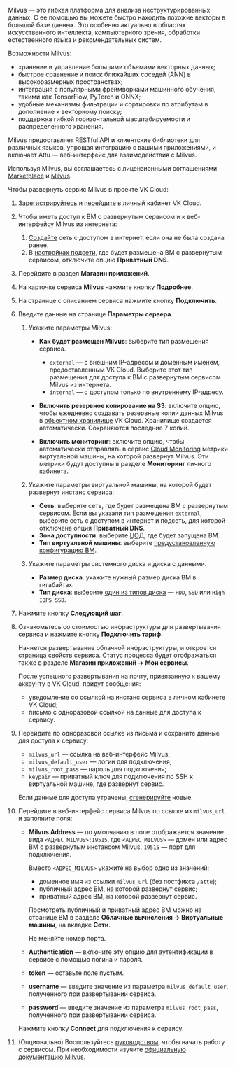 Milvus — это гибкая платформа для анализа неструктурированных данных. С ее помощью вы можете быстро находить похожие векторы в большой базе данных. Это особенно актуально в областях искусственного интеллекта, компьютерного зрения, обработки естественного языка и рекомендательных систем.

Возможности Milvus:

- хранение и управление большими объемами векторных данных;
- быстрое сравнение и поиск ближайших соседей (ANN) в высокоразмерных пространствах;
- интеграция с популярными фреймворками машинного обучения, такими как TensorFlow, PyTorch и ONNX;
- удобные механизмы фильтрации и сортировки по атрибутам в дополнение к векторному поиску;
- поддержка гибкой горизонтальной масштабируемости и распределенного хранения.

Milvus предоставляет RESTful API и клиентские библиотеки для различных языков, упрощая интеграцию с вашими приложениями, и включает Attu — веб-интерфейс для взаимодействия с Milvus.

Используя Milvus, вы соглашаетесь с лицензионными соглашениями [Marketplace](/ru/intro/start/legal/marketplace) и [Milvus](https://github.com/milvus-io/milvus/blob/master/LICENSE).

Чтобы развернуть сервис Milvus в проекте VK Cloud:

1. [Зарегистрируйтесь](/ru/intro/start/account-registration) и [перейдите](https://msk.cloud.vk.com/app) в личный кабинет VK Cloud.
1. Чтобы иметь доступ к ВМ с развернутым сервисом и к веб-интерфейсу Milvus из интернета:

    1. [Создайте](/ru/networks/vnet/service-management/net#sozdanie_seti) сеть с доступом в интернет, если она не была создана ранее.
    1. В [настройках подсети](/ru/networks/vnet/service-management/net#redaktirovanie_podseti), где будет размещена ВМ с развернутым сервисом, отключите опцию **Приватный DNS**.

1. Перейдите в раздел **Магазин приложений**.
1. На карточке сервиса **Milvus** нажмите кнопку **Подробнее**.
1. На странице с описанием сервиса нажмите кнопку **Подключить**.
1. Введите данные на странице **Параметры сервера**.
    1. Укажите параметры Milvus:

        - **Как будет размещен Milvus**: выберите тип размещения сервиса.

            - `external` — с внешним IP-адресом и доменным именем, предоставленным VK Cloud. Выберите этот тип размещения для доступа к ВМ с развернутым сервисом Milvus из интернета.
            - `internal` — с доступом только по внутреннему IP-адресу.

        - **Включить резервное копирование на S3**: включите опцию, чтобы ежедневно создавать резервные копии данных Milvus в [объектном хранилище](/ru/storage/s3/concepts/about) VK Cloud. Хранилище создается автоматически. Сохраняются последние 7 копий.

        - **Включить мониторинг**: включите опцию, чтобы автоматически отправлять в сервис [Cloud Monitoring](/ru/monitoring-services/monitoring) метрики виртуальной машины, на которой развернут Milvus. Эти метрики будут доступны в разделе **Мониторинг** личного кабинета.

    1. Укажите параметры виртуальной машины, на которой будет развернут инстанс сервиса:

        - **Сеть**: выберите сеть, где будет размещена ВМ с развернутым сервисом. Если вы указали тип размещения `external`, выберите сеть с доступом в интернет и подсеть, для которой отключена опция **Приватный DNS**.
        - **Зона доступности**: выберите [ЦОД](/ru/intro/start/concepts/architecture#az), где будет запущена ВМ.
        - **Тип виртуальной машины**: выберите [предустановленную конфигурацию ВМ](/ru/computing/iaas/concepts/vm/flavor).

    1. Укажите параметры системного диска и диска с данными.

        - **Размер диска**: укажите нужный размер диска ВМ в гигабайтах.
        - **Тип диска**: выберите [один из типов диска](/ru/computing/iaas/concepts/data-storage/disk-types#disk_types) — `HDD`, `SSD` или `High-IOPS SSD`.

1. Нажмите кнопку **Следующий шаг**.
1. Ознакомьтесь со стоимостью инфраструктуры для развертывания сервиса и нажмите кнопку **Подключить тариф**.

    Начнется развертывание облачной инфраструктуры, и откроется страница свойств сервиса. Статус процесса будет отображаться также в разделе **Магазин приложений → Мои сервисы**.

    После успешного развертывания на почту, привязанную к вашему аккаунту в VK Cloud, придут сообщения:

    - уведомление со ссылкой на инстанс сервиса в личном кабинете VK Cloud;
    - письмо с одноразовой ссылкой на данные для доступа к сервису.

1. Перейдите по одноразовой ссылке из письма и сохраните данные для доступа к сервису:

    - `milvus_url` — ссылка на веб-интерфейс Milvus;
    - `milvus_default_user` — логин для подключения;
    - `milvus_root_pass` — пароль для подключения;
    - `keypair` — приватный ключ для подключения по SSH к виртуальной машине, где развернут сервис.

   <info>

   Если данные для доступа утрачены, [сгенерируйте](../../service-management/pr-instance-manage#update_access) новые.

   </info>

1. Перейдите в веб-интерфейс сервиса Milvus по ссылке из `milvus_url` и заполните поля:

   * **Milvus Address** — по умолчанию в поле отображается значение вида `<АДРЕС_MILVUS>:19515`, где `<АДРЕС_MILVUS>` — домен или адрес ВМ с развернутым инстансом Milvus, `19515` — порт для подключения.

     Вместо `<АДРЕС_MILVUS>` укажите на выбор одно из значений:

      * доменное имя из ссылки `milvus_url` (без постфикса `/attu`);
      * публичный адрес ВМ, на которой развернут сервис;
      * приватный адрес ВМ, на которой развернут сервис.

     Посмотреть публичный и приватный адрес ВМ можно на странице ВМ в разделе **Облачные вычисления → Виртуальные машины**, на вкладке **Сети**.
     
     <warn>

     Не меняйте номер порта.

     </warn>

   * **Authentication** — включите эту опцию для аутентификации в сервисе с помощью логина и пароля.
   * **token** — оставьте поле пустым.
   * **username** —  введите значение из параметра `milvus_default_user`, полученного при развертывании сервиса.
   * **password** —  введите значение из параметра `milvus_root_pass`, полученного при развертывании сервиса.

   Нажмите кнопку **Connect** для подключения к сервису.

1. (Опционально) Воспользуйтесь [руководством](https://milvus.io/bootcamp), чтобы начать работу с сервисом. При необходимости изучите [официальную документацию Milvus](https://milvus.io/docs).
